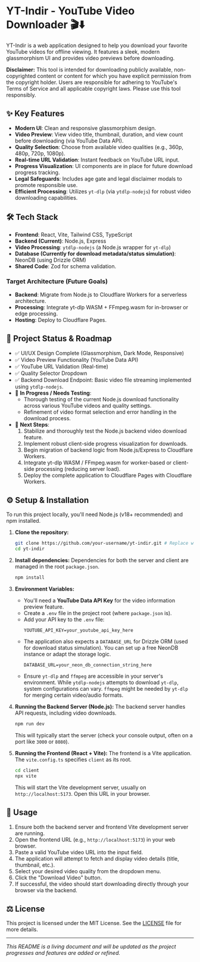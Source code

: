 # YT-Indir - YouTube Video Downloader 🎬⬇️

YT-Indir is a web application designed to help you download your favorite YouTube videos for offline viewing. It features a sleek, modern glassmorphism UI and provides video previews before downloading.

**Disclaimer:** This tool is intended for downloading publicly available, non-copyrighted content or content for which you have explicit permission from the copyright holder. Users are responsible for adhering to YouTube's Terms of Service and all applicable copyright laws. Please use this tool responsibly.

## ✨ Key Features

*   **Modern UI**: Clean and responsive glassmorphism design.
*   **Video Preview**: View video title, thumbnail, duration, and view count before downloading (via YouTube Data API).
*   **Quality Selection**: Choose from available video qualities (e.g., 360p, 480p, 720p, 1080p).
*   **Real-time URL Validation**: Instant feedback on YouTube URL input.
*   **Progress Visualization**: UI components are in place for future download progress tracking.
*   **Legal Safeguards**: Includes age gate and legal disclaimer modals to promote responsible use.
*   **Efficient Processing**: Utilizes `yt-dlp` (via `ytdlp-nodejs`) for robust video downloading capabilities.

## 🛠️ Tech Stack

*   **Frontend**: React, Vite, Tailwind CSS, TypeScript
*   **Backend (Current)**: Node.js, Express
*   **Video Processing**: `ytdlp-nodejs` (a Node.js wrapper for `yt-dlp`)
*   **Database (Currently for download metadata/status simulation)**: NeonDB (using Drizzle ORM)
*   **Shared Code**: Zod for schema validation.

### Target Architecture (Future Goals)
*   **Backend**: Migrate from Node.js to Cloudflare Workers for a serverless architecture.
*   **Processing**: Integrate yt-dlp WASM + FFmpeg.wasm for in-browser or edge processing.
*   **Hosting**: Deploy to Cloudflare Pages.

## 🚀 Project Status & Roadmap

*   ✅ UI/UX Design Complete (Glassmorphism, Dark Mode, Responsive)
*   ✅ Video Preview Functionality (YouTube Data API)
*   ✅ YouTube URL Validation (Real-time)
*   ✅ Quality Selector Dropdown
*   ✅ Backend Download Endpoint: Basic video file streaming implemented using `ytdlp-nodejs`.
*   🚧 **In Progress / Needs Testing**:
    *   Thorough testing of the current Node.js download functionality across various YouTube videos and quality settings.
    *   Refinement of video format selection and error handling in the download process.
*   🎯 **Next Steps**:
    1.  Stabilize and thoroughly test the Node.js backend video download feature.
    2.  Implement robust client-side progress visualization for downloads.
    3.  Begin migration of backend logic from Node.js/Express to Cloudflare Workers.
    4.  Integrate yt-dlp WASM / FFmpeg.wasm for worker-based or client-side processing (reducing server load).
    5.  Deploy the complete application to Cloudflare Pages with Cloudflare Workers.

## ⚙️ Setup & Installation

To run this project locally, you'll need Node.js (v18+ recommended) and npm installed.

1.  **Clone the repository:**
    ```bash
    git clone https://github.com/your-username/yt-indir.git # Replace with your actual repository URL
    cd yt-indir
    ```

2.  **Install dependencies:**
    Dependencies for both the server and client are managed in the root `package.json`.
    ```bash
    npm install
    ```

3.  **Environment Variables:**
    *   You'll need a **YouTube Data API Key** for the video information preview feature.
    *   Create a `.env` file in the project root (where `package.json` is).
    *   Add your API key to the `.env` file:
        ```env
        YOUTUBE_API_KEY=your_youtube_api_key_here
        ```
    *   The application also expects a `DATABASE_URL` for Drizzle ORM (used for download status simulation). You can set up a free NeonDB instance or adapt the storage logic.
        ```env
        DATABASE_URL=your_neon_db_connection_string_here
        ```
    *   Ensure `yt-dlp` and `ffmpeg` are accessible in your server's environment. While `ytdlp-nodejs` attempts to download `yt-dlp`, system configurations can vary. `ffmpeg` might be needed by `yt-dlp` for merging certain video/audio formats.

4.  **Running the Backend Server (Node.js):**
    The backend server handles API requests, including video downloads.
    ```bash
    npm run dev
    ```
    This will typically start the server (check your console output, often on a port like `3000` or `8080`).

5.  **Running the Frontend (React + Vite):**
    The frontend is a Vite application. The `vite.config.ts` specifies `client` as its root.
    ```bash
    cd client
    npx vite
    ```
    This will start the Vite development server, usually on `http://localhost:5173`. Open this URL in your browser.

## 📄 Usage

1.  Ensure both the backend server and frontend Vite development server are running.
2.  Open the frontend URL (e.g., `http://localhost:5173`) in your web browser.
3.  Paste a valid YouTube video URL into the input field.
4.  The application will attempt to fetch and display video details (title, thumbnail, etc.).
5.  Select your desired video quality from the dropdown menu.
6.  Click the "Download Video" button.
7.  If successful, the video should start downloading directly through your browser via the backend.

## ⚖️ License

This project is licensed under the MIT License. See the [LICENSE](LICENSE) file for more details.

---

*This README is a living document and will be updated as the project progresses and features are added or refined.* 